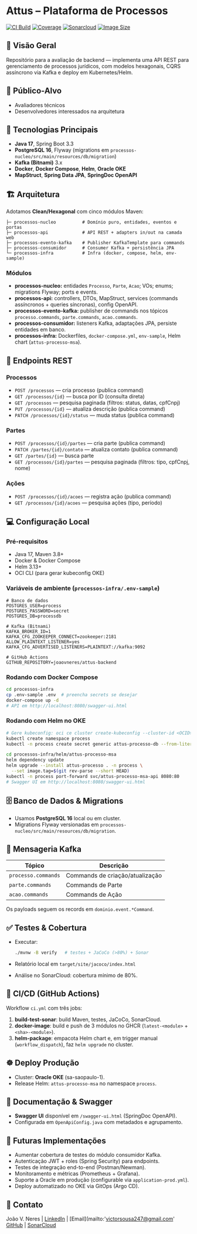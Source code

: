 # Attus – Plataforma de Processos

[![CI Build](https://github.com/joaovneres/attus-backend/actions/workflows/ci.yml/badge.svg)](https://github.com/joaovneres/attus-backend/actions/workflows/ci.yml)
[![Coverage](https://img.shields.io/badge/coverage-76%25-yellow)]()
[![Sonarcloud](https://sonarcloud.io/api/project_badges/measure?project=joaovneres_attus-backend\&metric=alert_status)](https://sonarcloud.io/summary/new_code?id=joaovneres_attus-backend)
[![Image Size](https://img.shields.io/docker/image-size/ghcr.io/joaovneres/attus-backend/latest-api)](https://github.com/joaovneres/attus-backend/pkgs/container/attus-backend)

## 📖 Visão Geral

Repositório para a avaliação de backend — implementa uma API REST para gerenciamento de processos jurídicos, com modelos hexagonais, CQRS assíncrono via Kafka e deploy em Kubernetes/Helm.

## 🎯 Público-Alvo

* Avaliadores técnicos
* Desenvolvedores interessados na arquitetura

## 🚀 Tecnologias Principais

* **Java 17**, Spring Boot 3.3
* **PostgreSQL 16**, Flyway (migrations em `processos-nucleo/src/main/resources/db/migration`)
* **Kafka (Bitnami)** 3.x
* **Docker**, **Docker Compose**, **Helm**, **Oracle OKE**
* **MapStruct**, **Spring Data JPA**, **SpringDoc OpenAPI**

## 🏗 Arquitetura

Adotamos **Clean/Hexagonal** com cinco módulos Maven:

```
├─ processos-nucleo          # Domínio puro, entidades, eventos e portas
├─ processos-api             # API REST + adapters in/out na camada web
├─ processos-evento-kafka    # Publisher KafkaTemplate para commands
├─ processos-consumidor      # Consumer Kafka + persistência JPA
└─ processos-infra           # Infra (docker, compose, helm, env-sample)
```

### Módulos

* **processos-nucleo:** entidades `Processo`, `Parte`, `Acao`; VOs; enums; migrations Flyway; ports e events.
* **processos-api:** controllers, DTOs, MapStruct, services (commands assíncronos + queries síncronas), config OpenAPI.
* **processos-evento-kafka:** publisher de commands nos tópicos `processo.commands`, `parte.commands`, `acao.commands`.
* **processos-consumidor:** listeners Kafka, adaptações JPA, persiste entidades em banco.
* **processos-infra:** Dockerfiles, `docker-compose.yml`, `env-sample`, Helm chart (`attus-processo-msa`).

## 🔌 Endpoints REST

### Processos

* `POST /processos`            — cria processo (publica command)
* `GET /processos/{id}`        — busca por ID (consulta direta)
* `GET /processos`             — pesquisa paginada (filtros: status, datas, cpfCnpj)
* `PUT /processos/{id}`        — atualiza descrição (publica command)
* `PATCH /processos/{id}/status` — muda status (publica command)

### Partes

* `POST /processos/{id}/partes`       — cria parte (publica command)
* `PATCH /partes/{id}/contato`        — atualiza contato (publica command)
* `GET /partes/{id}`                  — busca parte
* `GET /processos/{id}/partes`        — pesquisa paginada (filtros: tipo, cpfCnpj, nome)

### Ações

* `POST /processos/{id}/acoes`        — registra ação (publica command)
* `GET /processos/{id}/acoes`         — pesquisa ações (tipo, período)

## 💻 Configuração Local

### Pré-requisitos

* Java 17, Maven 3.8+
* Docker & Docker Compose
* Helm 3.13+
* OCI CLI (para gerar kubeconfig OKE)

### Variáveis de ambiente (`processos-infra/.env-sample`)

```dotenv
# Banco de dados
POSTGRES_USER=process
POSTGRES_PASSWORD=secret
POSTGRES_DB=processdb

# Kafka (Bitnami)
KAFKA_BROKER_ID=1
KAFKA_CFG_ZOOKEEPER_CONNECT=zookeeper:2181
ALLOW_PLAINTEXT_LISTENER=yes
KAFKA_CFG_ADVERTISED_LISTENERS=PLAINTEXT://kafka:9092

# GitHub Actions
GITHUB_REPOSITORY=joaovneres/attus-backend
```

### Rodando com Docker Compose

```bash
cd processos-infra
cp .env-sample .env  # preencha secrets se desejar
docker-compose up -d
# API em http://localhost:8080/swagger-ui.html
```

### Rodando com Helm no OKE

```bash
# Gere kubeconfig: oci ce cluster create-kubeconfig --cluster-id <OCID> --region sa-saopaulo-1
kubectl create namespace process
kubectl -n process create secret generic attus-processo-db --from-literal=db-password=secret

cd processos-infra/helm/attus-processo-msa
helm dependency update
helm upgrade --install attus-processo . -n process \
  --set image.tag=$(git rev-parse --short HEAD)
kubectl -n process port-forward svc/attus-processo-msa-api 8080:80
# Swagger UI em http://localhost:8080/swagger-ui.html
```

## 🗄 Banco de Dados & Migrations

* Usamos **PostgreSQL 16** local ou em cluster.
* Migrations Flyway versionadas em `processos-nucleo/src/main/resources/db/migration`.

## 📡 Mensageria Kafka

| Tópico              | Descrição                       |
| ------------------- | ------------------------------- |
| `processo.commands` | Commands de criação/atualização |
| `parte.commands`    | Commands de Parte               |
| `acao.commands`     | Commands de Ação                |

Os payloads seguem os records em `dominio.event.*Command`.

## ✅ Testes & Cobertura

* Executar:

  ```bash
  ./mvnw -B verify   # testes + JaCoCo (>80%) + Sonar
  ```
* Relatório local em `target/site/jacoco/index.html`
* Análise no SonarCloud: cobertura mínimo de 80%.

## 🔄 CI/CD (GitHub Actions)

Workflow `ci.yml` com três jobs:

1. **build-test-sonar**: build Maven, testes, JaCoCo, SonarCloud.
2. **docker-image**: build e push de 3 módulos no GHCR (`latest-<module>` + `<sha>-<module>`).
3. **helm-package**: empacota Helm chart e, em trigger manual (`workflow_dispatch`), faz `helm upgrade` no cluster.

## ☸ Deploy Produção

* Cluster: **Oracle OKE** (sa-saopaulo-1).
* Release Helm: `attus-processo-msa` no namespace `process`.

## 📄 Documentação & Swagger

* **Swagger UI** disponível em `/swagger-ui.html` (SpringDoc OpenAPI).
* Configurada em `OpenApiConfig.java` com metadados e agrupamento.

## 🔮 Futuras Implementações

* Aumentar cobertura de testes do módulo consumidor Kafka.
* Autenticação JWT + roles (Spring Security) para endpoints.
* Testes de integração end-to-end (Postman/Newman).
* Monitoramento e métricas (Prometheus + Grafana).
* Suporte a Oracle em produção (configurable via `application-prod.yml`).
* Deploy automatizado no OKE via GitOps (Argo CD).

## 🤝 Contato
João V. Neres | [LinkedIn](https://www.linkedin.com/in/joaovneres) | [Email](mailto:'victorsousa247@gmail.com'
[GitHub](https://github.com/joaovneres/attus-backend) | [SonarCloud](https://sonarcloud.io/summary/new_code?id=joaovneres_attus-backend)
